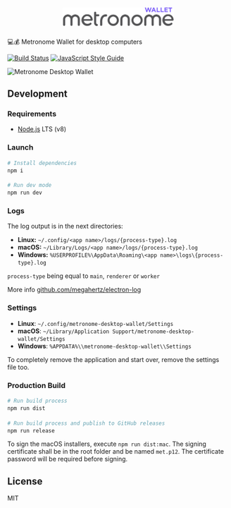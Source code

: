 <h1 align="center">
  <img src="./public/images/banner.png" alt="Metronome Wallet Desktop" width="50%">
</h1>

💻💰 Metronome Wallet for desktop computers

[![Build Status](https://travis-ci.com/autonomoussoftware/metronome-wallet-desktop.svg?branch=master)](https://travis-ci.com/autonomoussoftware/metronome-wallet-desktop)
[![JavaScript Style Guide](https://img.shields.io/badge/code_style-standard-brightgreen.svg)](https://standardjs.com)

![Metronome Desktop Wallet](https://metronome.io/images/metronome-apps-demo@2x.png)

## Development

### Requirements

* [Node.js](https://nodejs.org) LTS (v8)

### Launch

```bash
# Install dependencies
npm i

# Run dev mode
npm run dev
```

### Logs

The log output is in the next directories:

* **Linux:** `~/.config/<app name>/logs/{process-type}.log`
* **macOS:** `~/Library/Logs/<app name>/logs/{process-type}.log`
* **Windows:** `%USERPROFILE%\AppData\Roaming\<app name>\logs\{process-type}.log`

`process-type` being equal to `main`, `renderer` or `worker`

More info [github.com/megahertz/electron-log](https://github.com/megahertz/electron-log)

### Settings

* **Linux**: `~/.config/metronome-desktop-wallet/Settings`
* **macOS**: `~/Library/Application Support/metronome-desktop-wallet/Settings`
* **Windows**: `%APPDATA%\\metronome-desktop-wallet\\Settings`

To completely remove the application and start over, remove the settings file too.

### Production Build

```bash
# Run build process
npm run dist

# Run build process and publish to GitHub releases
npm run release
```

To sign the macOS installers, execute `npm run dist:mac`.
The signing certificate shall be in the root folder and be named `met.p12`.
The certificate password will be required before signing.

## License

MIT

